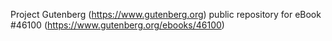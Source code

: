 Project Gutenberg (https://www.gutenberg.org) public repository for eBook #46100 (https://www.gutenberg.org/ebooks/46100)
